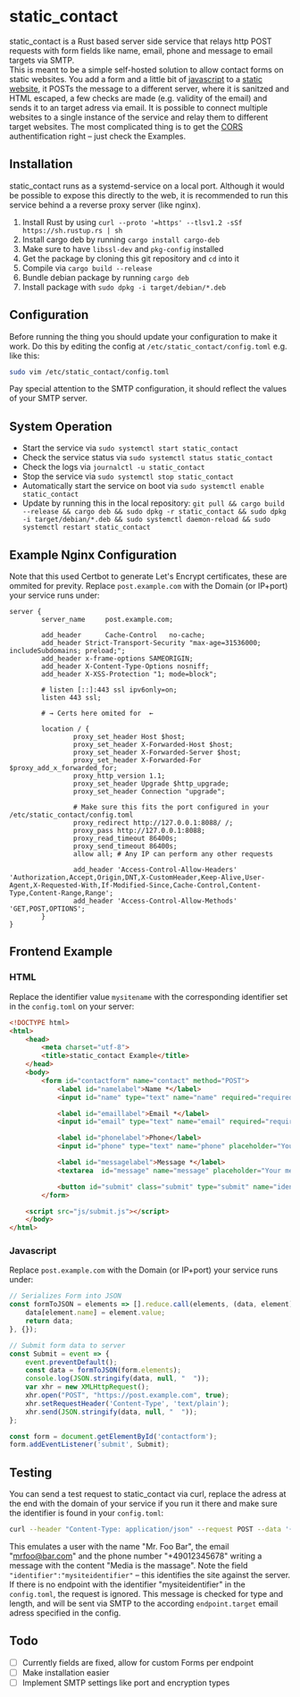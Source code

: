 # static_contact

static_contact is a Rust based server side service that relays http POST requests with form fields like name, email, phone and message to email targets via SMTP.  
This is meant to be a simple self-hosted solution to allow contact forms on static websites. You add a form and a little bit of [javascript](###Javascript) to a [static website](###HTML), it POSTs the message to a different server, where it is sanitzed and HTML escaped, a few checks are made (e.g. validity of the email) and sends it to an target adress via email. It is possible to connect multiple websites to a single instance of the service and relay them to different target websites. The most complicated thing is to get the [CORS](https://en.wikipedia.org/wiki/Cross-origin_resource_sharing) authentification right – just check the Examples.

## Installation
static_contact runs as a systemd-service on a local port. Although it would be possible to expose this directly to the web, it is recommended to run this service behind a a reverse proxy server (like nginx).

1. Install Rust by using `curl --proto '=https' --tlsv1.2 -sSf https://sh.rustup.rs | sh`
2. Install cargo deb by running `cargo install cargo-deb`
3. Make sure to have `libssl-dev` and `pkg-config` installed
4. Get the package by cloning this git repository and `cd` into it
5. Compile via `cargo build --release`
5. Bundle debian package by running `cargo deb`
6. Install package with `sudo dpkg -i target/debian/*.deb`

## Configuration
Before running the thing you should update your configuration to make it work.
Do this by editing the config at `/etc/static_contact/config.toml` e.g. like this:
```bash
sudo vim /etc/static_contact/config.toml
```  

Pay special attention to the SMTP configuration, it should reflect the values of your SMTP server.

## System Operation
- Start the service via `sudo systemctl start static_contact`
- Check the service status via `sudo systemctl status static_contact`
- Check the logs via `journalctl -u static_contact`
- Stop the service via `sudo systemctl stop static_contact`
- Automatically start the service on boot via `sudo systemctl enable static_contact`  
- Update by running this in the local repository: `git pull && cargo build --release && cargo deb && sudo dpkg -r static_contact && sudo dpkg -i target/debian/*.deb && sudo systemctl daemon-reload && sudo systemctl restart static_contact`

## Example Nginx Configuration
Note that this used Certbot to generate Let's Encrypt certificates, these are ommited for previty. Replace `post.example.com` with the Domain (or IP+port) your service runs under:

```
server {
        server_name     post.example.com;

        add_header      Cache-Control   no-cache;
        add_header Strict-Transport-Security "max-age=31536000; includeSubdomains; preload;";
        add_header x-frame-options SAMEORIGIN;
        add_header X-Content-Type-Options nosniff;
        add_header X-XSS-Protection "1; mode=block";

        # listen [::]:443 ssl ipv6only=on;
        listen 443 ssl;

        # → Certs here omited for  ←

        location / {
                proxy_set_header Host $host;
                proxy_set_header X-Forwarded-Host $host;
                proxy_set_header X-Forwarded-Server $host;
                proxy_set_header X-Forwarded-For $proxy_add_x_forwarded_for;
                proxy_http_version 1.1;
                proxy_set_header Upgrade $http_upgrade;
                proxy_set_header Connection "upgrade";

                # Make sure this fits the port configured in your /etc/static_contact/config.toml
                proxy_redirect http://127.0.0.1:8088/ /;
                proxy_pass http://127.0.0.1:8088;
                proxy_read_timeout 86400s;
                proxy_send_timeout 86400s;
                allow all; # Any IP can perform any other requests

                add_header 'Access-Control-Allow-Headers' 'Authorization,Accept,Origin,DNT,X-CustomHeader,Keep-Alive,User-Agent,X-Requested-With,If-Modified-Since,Cache-Control,Content-Type,Content-Range,Range';
                add_header 'Access-Control-Allow-Methods' 'GET,POST,OPTIONS';
        }
}
```

## Frontend Example

### HTML
Replace the identifier value `mysitename` with the corresponding identifier set in the `config.toml` on your server:
```HTML
<!DOCTYPE html>
<html>
    <head>
        <meta charset="utf-8">
        <title>static_contact Example</title>
    </head>
    <body>
        <form id="contactform" name="contact" method="POST">
            <label id="namelabel">Name *</label>
            <input id="name" type="text" name="name" required="required" placeholder="Your Name" />

            <label id="emaillabel">Email *</label>
            <input id="email" type="text" name="email" required="required" placeholder="Your mail adress"/>

            <label id="phonelabel">Phone</label>
            <input id="phone" type="text" name="phone" placeholder="Your Phone number (optional)"/>

            <label id="messagelabel">Message *</label>
            <textarea  id="message" name="message" placeholder="Your message to us"></textarea>

            <button id="submit" class="submit" type="submit" name="identifier" value="mysiteidentifier">Send</button>
        </form>

    <script src="js/submit.js"></script>
    </body>
</html>
```

### Javascript
Replace `post.example.com` with the Domain (or IP+port) your service runs under:
```Javascript
// Serializes Form into JSON
const formToJSON = elements => [].reduce.call(elements, (data, element) => {
    data[element.name] = element.value;
    return data;
}, {});

// Submit form data to server
const Submit = event => {
    event.preventDefault();
    const data = formToJSON(form.elements);
    console.log(JSON.stringify(data, null, "  "));
    var xhr = new XMLHttpRequest();
    xhr.open("POST", "https://post.example.com", true);
    xhr.setRequestHeader('Content-Type', 'text/plain');
    xhr.send(JSON.stringify(data, null, "  "));
};

const form = document.getElementById('contactform');
form.addEventListener('submit', Submit);
```

## Testing

You can send a test request to static_contact via curl, replace the adress at the end with the domain of your service if you run it there and make sure the identifier is found in your `config.toml`:
```Bash
curl --header "Content-Type: application/json" --request POST --data '{"name":"Mr. Foo Bar", "email":"mrfoo@bar.com", "phone":"+49012345678", "message":"Media is the massage", "identifier":"mysiteidentifier"}' http://localhost:8088
```

This emulates a user with the name "Mr. Foo Bar", the email "mrfoo@bar.com" and the phone number "+49012345678" writing a message with the content "Media is the massage". Note the field `"identifier":"mysiteidentifier"` – this identifies the site against the server. If there is no endpoint with the identifier "mysiteidentifier" in the `config.toml`, the request is ignored. This message is checked for type and length, and will be sent via SMTP to the according `endpoint.target` email adress specified in the config.

## Todo
- [ ] Currently fields are fixed, allow for custom Forms per endpoint
- [ ] Make installation easier
- [ ] Implement SMTP settings like port and encryption types
